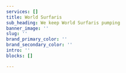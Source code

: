 ```yaml
---
services: []
title: World Surfaris
sub_heading: We keep World Surfaris pumping
banner_image: ''
slug: ''
brand_primary_color: ''
brand_secondary_color: ''
intro: ''
blocks: []

---
```

